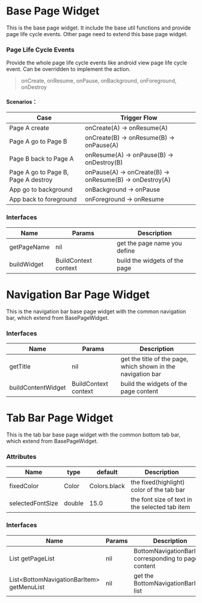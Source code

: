 # Base Page Widget
This is the base page widget. It include the base util functions and provide page life cycle events. 
Other page need to extend this base page widget.

### Page Life Cycle Events
Provide the whole page life cycle events like android view page life cycle event. 
Can be overridden to implement the action.

> onCreate, onResume, onPause, onBackground, onForeground, onDestroy

#### Scenarios：

|  Case   | Trigger Flow  |
|  ----  | ----  |
| Page A create  | onCreate(A) -> onResume(A) |
| Page A go to Page B  | onCreate(B) -> onResume(B) -> onPause(A) |
| Page B back to Page A  | onResume(A) -> onPause(B) -> onDestroy(B) |
| Page A go to Page B, Page A destroy  | onPause(A) -> onCreate(B) -> onResume(B) -> onDestroy(A) |
| App go to background  | onBackground -> onPause|
| App back to  foreground  | onForeground -> onResume|

### Interfaces
| Name | Params | Description |
| ---- | ---- | ---- |
| getPageName | nil | get the page name you define |
| buildWidget | BuildContext context | build the widgets of the page |

# Navigation Bar Page Widget
This is the navigation bar base page widget with the common navigation bar, which extend from BasePageWidget.

### Interfaces
| Name | Params | Description |
| ---- | ---- | ---- |
| getTitle | nil | get the title of the page, which shown in the navigation bar |
| buildContentWidget | BuildContext context | build the widgets of the page content |

# Tab Bar Page Widget
This is the tab bar base page widget with the common bottom tab bar, which extend from BasePageWidget.

### Attributes
| Name | type | default | Description |
| ---- | ---- | ---- | ---- |
| fixedColor | Color | Colors.black | the fixed(highlight) color of the tab bar |
| selectedFontSize | double | 15.0 | the font size of text in the selected tab item |

### Interfaces
| Name | Params | Description |
| ---- | ---- | ---- |
| List getPageList | nil | BottomNavigationBarItem corresponding to page content |
| List\<BottomNavigationBarItem> getMenuList | nil | get the BottomNavigationBarItem list  |
